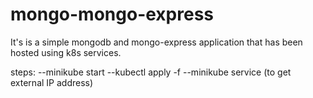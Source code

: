 # mongo-mongo-express
It's is a simple mongodb and mongo-express application that has been hosted using k8s services.

steps:
--minikube start
--kubectl apply -f <file-name>
--minikube service <file-name> (to get external IP address)
